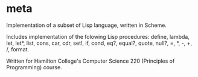# meta
Implementation of a subset of Lisp language, written in Scheme.

Includes implementation of the folowing Lisp procedures: define, lambda, let, let*, list, cons, car,
cdr, set!, if, cond, eq?, equal?, quote, null?, =, *, -, +, /, format.

Written for Hamilton College's Computer Science 220 (Principles of Programming) course.
